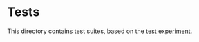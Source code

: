 # Tests

This directory contains test suites, based on the [test experiment](https://www.terraform.io/language/modules/testing-experiment).
